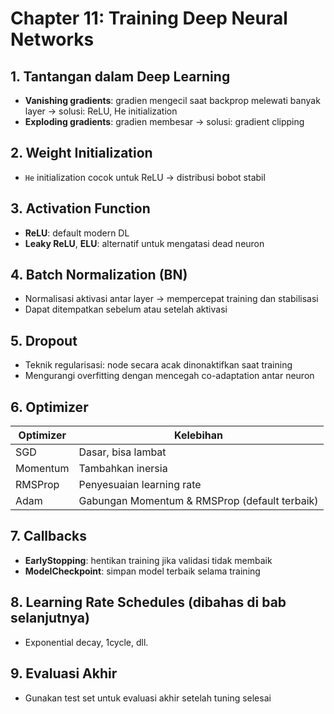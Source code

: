 # Chapter 11: Training Deep Neural Networks

## 1. Tantangan dalam Deep Learning
- **Vanishing gradients**: gradien mengecil saat backprop melewati banyak layer → solusi: ReLU, He initialization
- **Exploding gradients**: gradien membesar → solusi: gradient clipping

## 2. Weight Initialization
- `He` initialization cocok untuk ReLU → distribusi bobot stabil

## 3. Activation Function
- **ReLU**: default modern DL
- **Leaky ReLU**, **ELU**: alternatif untuk mengatasi dead neuron

## 4. Batch Normalization (BN)
- Normalisasi aktivasi antar layer → mempercepat training dan stabilisasi
- Dapat ditempatkan sebelum atau setelah aktivasi

## 5. Dropout
- Teknik regularisasi: node secara acak dinonaktifkan saat training
- Mengurangi overfitting dengan mencegah co-adaptation antar neuron

## 6. Optimizer
| Optimizer | Kelebihan                |
|-----------|--------------------------|
| SGD       | Dasar, bisa lambat       |
| Momentum  | Tambahkan inersia        |
| RMSProp   | Penyesuaian learning rate |
| Adam      | Gabungan Momentum & RMSProp (default terbaik)

## 7. Callbacks
- **EarlyStopping**: hentikan training jika validasi tidak membaik
- **ModelCheckpoint**: simpan model terbaik selama training

## 8. Learning Rate Schedules (dibahas di bab selanjutnya)
- Exponential decay, 1cycle, dll.

## 9. Evaluasi Akhir
- Gunakan test set untuk evaluasi akhir setelah tuning selesai
